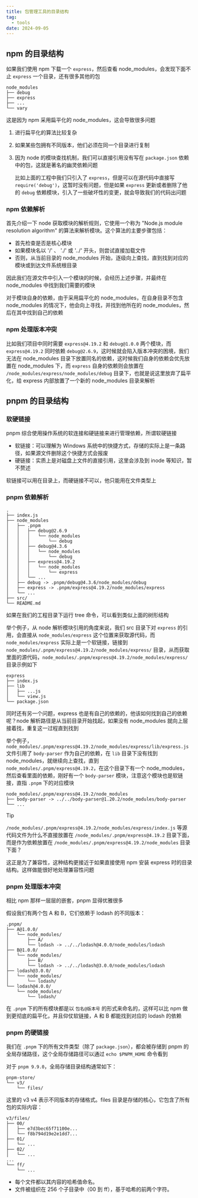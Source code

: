 ```yaml
---
title: 包管理工具的目录结构
tag:
  - tools
date: 2024-09-05
---
```


## npm 的目录结构

如果我们使用 npm 下载一个 `express`，然后查看 node_modules，会发现下面不止 `express` 一个目录，还有很多其他的包

```plaintext
node_modules
├── debug
├── express
├── ...
└── vary
```

这是因为 npm 采用扁平化的 node_modules，这会导致很多问题

1. 进行扁平化的算法比较复杂

2. 如果某些包拥有不同版本，他们必须在同一个目录进行复制

3. 因为 node 的模块查找机制，我们可以直接引用没有写在 `package.json` 依赖中的包，这就是著名的幽灵依赖问题

   比如上面的工程中我们只引入了 `express`，但是可以在源代码中直接写 `require('debug')`，这暂时没有问题，但是如果 `express` 更新或者删除了他的 `debug` 依赖模块，引入了一些破坏性的变更，就会导致我们的代码出问题

### npm 依赖解析

首先介绍一下 node 获取模块的解析规则，它使用一个称为 "Node.js module resolution algorithm" 的算法来解析模块。这个算法的主要步骤包括：

- 首先检查是否是核心模块
- 如果模块名以 '/' 、 './' 或 '../' 开头，则尝试直接加载文件
- 否则，从当前目录的 node_modules 开始，逐级向上查找，直到找到对应的模块或到达文件系统根目录

因此我们在源文件中引入一个模块的时候，会经历上述步骤，并最终在 node_modules 中找到我们需要的模块

对于模块自身的依赖，由于采用扁平化的 node_modules，在自身目录不包含 node_modules 的情况下，他会向上寻找，并找到他所在的 node_modules，然后在其中找到自己的依赖

### npm 处理版本冲突

比如我们项目中同时需要 `express@4.19.2` 和 `debug@1.0.0` 两个模块，而 `express@4.19.2` 同时依赖 `debug@2.6.9`，这时候就会陷入版本冲突的困境，我们无法在 node_modules 目录下放置同名的依赖，这时候我们自身的依赖会优先放置在 node_modules 下，而 `express` 自身的依赖则会放置在 `/node_modules/express/node_modules/debug` 目录下，也就是说这里放弃了扁平化，给 express 内部放置了一个新的 node_modules 目录来解析

## pnpm 的目录结构

### 软硬链接

pnpm 综合使用操作系统的软连接和硬链接来进行管理依赖，所谓软硬链接

- 软链接：可以理解为 Windows 系统中的快捷方式，存储的实际上是一条路径，如果源文件删除这个快捷方式会报废
- 硬链接：实质上是对磁盘上文件的直接引用，这里会涉及到 inode 等知识，暂不赘述

软链接可以用在目录上，而硬链接不可以，他只能用在文件类型上

### pnpm 依赖解析

```plaintext
.
├── index.js
├── node_modules
│   ├── .pnpm
│   │   ├── debug@2.6.9
│   │   │   └── node_modules
│   │   │       └── debug
│   │   ├── debug@4.3.6
│   │   │   └── node_modules
│   │   │       └── debug
│   │   ├── express@4.19.2
│   │   │   └── node_modules
│   │   │       └── express
│   │   └── ...
│   ├── debug -> .pnpm/debug@4.3.6/node_modules/debug
│   ├── express -> .pnpm/express@4.19.2/node_modules/express
│   └── ...
├── src/
└── README.md
```

如果在我们的工程目录下运行 tree 命令，可以看到类似上面的树形结构

举个例子，从 node 解析模块引用的角度来说，我们 src 目录下对 `express` 的引用，会直接从 `node_modules/express` 这个位置来获取源代码，而 `node_modules/express` 实际上是一个软链接，链接到 `node_modules/.pnpm/express@4.19.2/node_modules/express/` 目录，从而获取里面的源代码，`node_modules/.pnpm/express@4.19.2/node_modules/express/` 目录示例如下

```plaintext
express
├── index.js
├── lib
│   ├── ...js
│   └── view.js
└── package.json
```

同时还有另一个问题，express 也是有自己的依赖的，他该如何找到自己的依赖呢？node 解析路径是从当前目录开始找起，如果没有 node_modules 就向上层接着找，重复这一过程直到找到

举个例子，`node_modules/.pnpm/express@4.19.2/node_modules/express/lib/express.js` 文件引用了 `body-parser` 作为自己的依赖，在 `lib` 目录下没有找到 node_modules，就继续向上查找，直到 `node_modules/.pnpm/express@4.19.2`，在这个目录下有一个 node_modules，然后查看里面的依赖，刚好有一个 `body-parser` 模块，注意这个模块也是软链接，直指 `.pnpm` 下的对应模块

```plaintext
node_modules/.pnpm/express@4.19.2/node_modules
├── body-parser -> ../../body-parser@1.20.2/node_modules/body-parser
└── ...
```

> [!tip]
>
> `/node_modules/.pnpm/express@4.19.2/node_modules/express/index.js` 等源代码文件为什么不直接放置在 `/node_modules/.pnpm/express@4.19.2` 目录下面，而是作为依赖放置在 `/node_modules/.pnpm/express@4.19.2/node_modules` 目录下面？
>
> 这正是为了兼容性，这种结构更接近于如果直接使用 npm 安装 express 时的目录结构。这样做能很好地处理兼容性问题

### pnpm 处理版本冲突

相比 npm 那样一层层的嵌套，pnpm 显得优雅很多

假设我们有两个包 A 和 B，它们依赖于 lodash 的不同版本：

```plaintext
.pnpm/
├── A@1.0.0/
│   └── node_modules/
│       ├── A/
│       └── lodash -> ../../lodash@4.0.0/node_modules/lodash
├── B@1.0.0/
│   └── node_modules/
│       ├── B/
│       └── lodash -> ../../lodash@3.0.0/node_modules/lodash
├── lodash@3.0.0/
│   └── node_modules/
│       └── lodash/
└── lodash@4.0.0/
    └── node_modules/
        └── lodash/
```

在 `.pnpm` 下的所有模块都是以 `包名@版本号` 的形式来命名的，这样可以比 npm 做到更彻底的扁平化，并且仰仗软链接，A 和 B 都能找到对应的 lodash 的依赖

### pnpm 的硬链接

我们在 `.pnpm` 下的所有文件类型（除了 `package.json`），都会被存储到 pnpm 的全局存储路径，这个全局存储路径可以通过 `echo $PNPM_HOME` 命令看到

对于 `pnpm 9.9.0`，全局存储目录结构通常如下：

```plaintext
pnpm-store/
└── v3/
    └── files/
```

这里的 v3 v4 表示不同版本的存储格式。files 目录是存储的核心，它包含了所有包的实际内容：

```plaintext
v3/files/
├── 00/
│   ├── e7d3bec65f71100e...
│   └── f8b794d19e2e1dd7...
├── 01/
│   └── ...
├── 02/
│   └── ...
...
└── ff/
    └── ...
```

- 每个文件都以其内容的哈希值命名。
- 文件被组织在 256 个子目录中（00 到 ff），基于哈希的前两个字符。
